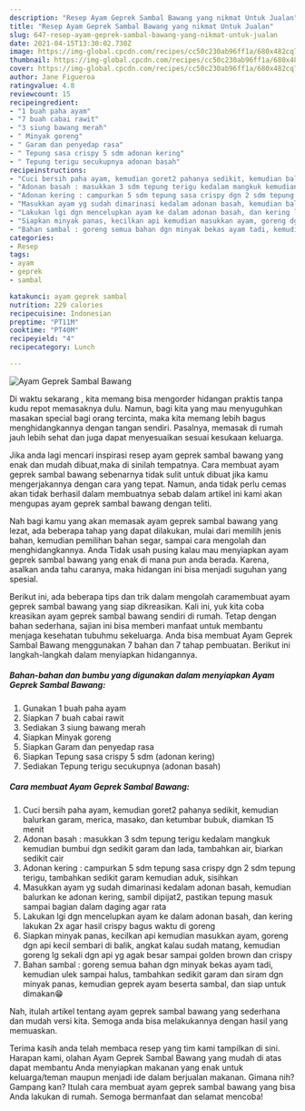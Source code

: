```yaml
---
description: "Resep Ayam Geprek Sambal Bawang yang nikmat Untuk Jualan"
title: "Resep Ayam Geprek Sambal Bawang yang nikmat Untuk Jualan"
slug: 647-resep-ayam-geprek-sambal-bawang-yang-nikmat-untuk-jualan
date: 2021-04-15T13:30:02.730Z
image: https://img-global.cpcdn.com/recipes/cc50c230ab96ff1a/680x482cq70/ayam-geprek-sambal-bawang-foto-resep-utama.jpg
thumbnail: https://img-global.cpcdn.com/recipes/cc50c230ab96ff1a/680x482cq70/ayam-geprek-sambal-bawang-foto-resep-utama.jpg
cover: https://img-global.cpcdn.com/recipes/cc50c230ab96ff1a/680x482cq70/ayam-geprek-sambal-bawang-foto-resep-utama.jpg
author: Jane Figueroa
ratingvalue: 4.8
reviewcount: 15
recipeingredient:
- "1 buah paha ayam"
- "7 buah cabai rawit"
- "3 siung bawang merah"
- " Minyak goreng"
- " Garam dan penyedap rasa"
- " Tepung sasa crispy 5 sdm adonan kering"
- " Tepung terigu secukupnya adonan basah"
recipeinstructions:
- "Cuci bersih paha ayam, kemudian goret2 pahanya sedikit, kemudian balurkan garam, merica, masako, dan ketumbar bubuk, diamkan 15 menit"
- "Adonan basah : masukkan 3 sdm tepung terigu kedalam mangkuk kemudian bumbui dgn sedikit garam dan lada, tambahkan air, biarkan sedikit cair"
- "Adonan kering : campurkan 5 sdm tepung sasa crispy dgn 2 sdm tepung terigu, tambahkan sedikit garam kemudian aduk, sisihkan"
- "Masukkan ayam yg sudah dimarinasi kedalam adonan basah, kemudian balurkan ke adonan kering, sambil dipijat2, pastikan tepung masuk sampai bagian dalam daging agar rata"
- "Lakukan lgi dgn mencelupkan ayam ke dalam adonan basah, dan kering lakukan 2x agar hasil crispy bagus waktu di goreng"
- "Siapkan minyak panas, kecilkan api kemudian masukkan ayam, goreng dgn api kecil sembari di balik, angkat kalau sudah matang, kemudian goreng lg sekali dgn api yg agak besar sampai golden brown dan crispy"
- "Bahan sambal : goreng semua bahan dgn minyak bekas ayam tadi, kemudian ulek sampai halus, tambahkan sedikit garam dan siram dgn minyak panas, kemudian geprek ayam beserta sambal, dan siap untuk dimakan😁"
categories:
- Resep
tags:
- ayam
- geprek
- sambal

katakunci: ayam geprek sambal 
nutrition: 229 calories
recipecuisine: Indonesian
preptime: "PT11M"
cooktime: "PT40M"
recipeyield: "4"
recipecategory: Lunch

---
```



![Ayam Geprek Sambal Bawang](https://img-global.cpcdn.com/recipes/cc50c230ab96ff1a/680x482cq70/ayam-geprek-sambal-bawang-foto-resep-utama.jpg)

Di waktu  sekarang , kita memang bisa mengorder hidangan praktis tanpa kudu repot memasaknya dulu. Namun, bagi kita yang mau menyuguhkan masakan special bagi orang tercinta, maka kita memang lebih bagus menghidangkannya dengan tangan sendiri. Pasalnya, memasak di rumah jauh lebih sehat dan juga dapat menyesuaikan sesuai kesukaan keluarga.

Jika anda lagi mencari inspirasi resep ayam geprek sambal bawang yang enak dan mudah dibuat,maka di sinilah tempatnya. Cara membuat ayam geprek sambal bawang  sebenarnya tidak sulit untuk dibuat jika kamu mengerjakannya dengan cara yang tepat. Namun, anda tidak perlu cemas akan tidak berhasil dalam membuatnya 
sebab dalam artikel ini kami akan mengupas ayam geprek sambal bawang dengan teliti.  



Nah bagi kamu yang akan memasak ayam geprek sambal bawang yang lezat, ada beberapa tahap yang dapat dilakukan, mulai dari memilih jenis bahan, kemudian pemilihan bahan segar, sampai cara mengolah dan menghidangkannya. Anda Tidak usah pusing kalau mau menyiapkan ayam geprek sambal bawang yang enak di mana pun anda berada. Karena, asalkan anda  tahu caranya, maka hidangan ini bisa menjadi suguhan yang spesial.

Berikut ini, ada beberapa tips dan trik dalam mengolah caramembuat ayam geprek sambal bawang yang siap dikreasikan. Kali ini, yuk kita coba kreasikan ayam geprek sambal bawang sendiri di rumah. Tetap dengan bahan sederhana, sajian ini bisa memberi manfaat untuk membantu menjaga kesehatan tubuhmu sekeluarga. Anda bisa membuat Ayam Geprek Sambal Bawang menggunakan 7 bahan dan 7 tahap pembuatan. Berikut ini langkah-langkah dalam menyiapkan hidangannya.

<!--inarticleads1-->

##### Bahan-bahan dan bumbu yang digunakan dalam menyiapkan Ayam Geprek Sambal Bawang:

1. Gunakan 1 buah paha ayam
1. Siapkan 7 buah cabai rawit
1. Sediakan 3 siung bawang merah
1. Siapkan  Minyak goreng
1. Siapkan  Garam dan penyedap rasa
1. Siapkan  Tepung sasa crispy 5 sdm (adonan kering)
1. Sediakan  Tepung terigu secukupnya (adonan basah)




<!--inarticleads2-->

##### Cara membuat Ayam Geprek Sambal Bawang:

1. Cuci bersih paha ayam, kemudian goret2 pahanya sedikit, kemudian balurkan garam, merica, masako, dan ketumbar bubuk, diamkan 15 menit
1. Adonan basah : masukkan 3 sdm tepung terigu kedalam mangkuk kemudian bumbui dgn sedikit garam dan lada, tambahkan air, biarkan sedikit cair
1. Adonan kering : campurkan 5 sdm tepung sasa crispy dgn 2 sdm tepung terigu, tambahkan sedikit garam kemudian aduk, sisihkan
1. Masukkan ayam yg sudah dimarinasi kedalam adonan basah, kemudian balurkan ke adonan kering, sambil dipijat2, pastikan tepung masuk sampai bagian dalam daging agar rata
1. Lakukan lgi dgn mencelupkan ayam ke dalam adonan basah, dan kering lakukan 2x agar hasil crispy bagus waktu di goreng
1. Siapkan minyak panas, kecilkan api kemudian masukkan ayam, goreng dgn api kecil sembari di balik, angkat kalau sudah matang, kemudian goreng lg sekali dgn api yg agak besar sampai golden brown dan crispy
1. Bahan sambal : goreng semua bahan dgn minyak bekas ayam tadi, kemudian ulek sampai halus, tambahkan sedikit garam dan siram dgn minyak panas, kemudian geprek ayam beserta sambal, dan siap untuk dimakan😁




Nah, itulah artikel tentang  ayam geprek sambal bawang  yang sederhana dan mudah versi kita. Semoga anda bisa melakukannya dengan hasil yang memuaskan. 

Terima kasih anda telah membaca resep yang tim kami tampilkan di sini. Harapan kami, olahan  Ayam Geprek Sambal Bawang yang mudah di atas dapat membantu Anda menyiapkan makanan yang enak untuk keluarga/teman maupun menjadi ide dalam berjualan makanan. Gimana nih? Gampang kan? Itulah cara membuat ayam geprek sambal bawang yang bisa Anda lakukan di rumah. Semoga bermanfaat dan selamat mencoba!

